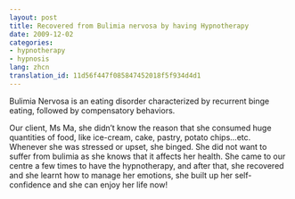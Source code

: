 ```yaml
---
layout: post
title: Recovered from Bulimia nervosa by having Hypnotherapy
date: 2009-12-02
categories:
- hypnotherapy
- hypnosis
lang: zhcn
translation_id: 11d56f447f085847452018f5f934d4d1
---
```


Bulimia Nervosa is an eating disorder characterized by recurrent binge eating, followed by compensatory behaviors.

Our client, Ms Ma, she didn’t know the reason that she consumed huge quantities of food, like ice-cream, cake, pastry, potato chips…etc. Whenever she was stressed or upset, she binged. She did not want to suffer from bulimia as she knows that it affects her health. She came to our centre a few times to have the hypnotherapy, and after that, she recovered and she learnt how to manage her emotions, she built up her self-confidence and she can enjoy her life now!
